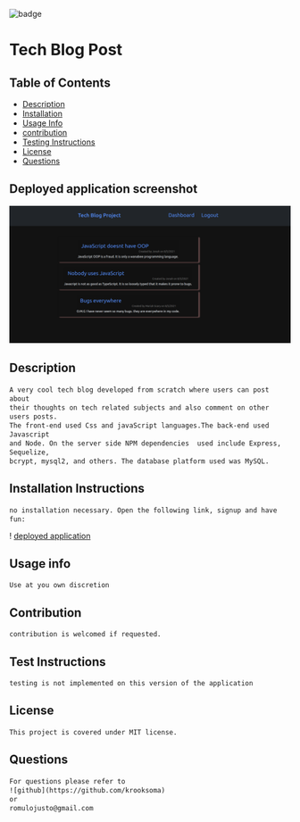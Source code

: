 ![badge](https://img.shields.io/static/v1?label=license&message=MIT&color=<green>)

# Tech Blog Post


    
    

## Table of Contents
    
* [Description](#description)
* [Installation](#installation-instructions)
* [Usage Info](#usage-info)
* [contribution](#contribution)
* [Testing Instructions](#test-instructions)
* [License](#license)
* [Questions](#questions)
    
## Deployed application screenshot

![](public/assets/boiling-gorge-screenshot.png)

## Description
    A very cool tech blog developed from scratch where users can post about
    their thoughts on tech related subjects and also comment on other users posts.
    The front-end used Css and javaScript languages.The back-end used Javascript
    and Node. On the server side NPM dependencies  used include Express, Sequelize, 
    bcrypt, mysql2, and others. The database platform used was MySQL.


## Installation Instructions
    no installation necessary. Open the following link, signup and have fun:
! [deployed application](https://boiling-gorge-34353.herokuapp.com/)

## Usage info
    Use at you own discretion

## Contribution
    contribution is welcomed if requested.

## Test Instructions
    testing is not implemented on this version of the application   

## License
    This project is covered under MIT license.

## Questions
    For questions please refer to 
    ![github](https://github.com/krooksoma)  
    or
    romulojusto@gmail.com
    
